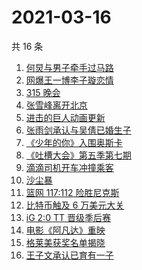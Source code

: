 # 2021-03-16

共 16 条

<!-- BEGIN ZHIHUSEARCH -->
<!-- 最后更新时间 Tue Mar 16 2021 20:09:12 GMT+0800 (China Standard Time) -->
1. [何炅与男子牵手过马路](https://www.zhihu.com/search?q=何炅)
1. [网爆王一博李子璇恋情](https://www.zhihu.com/search?q=王一博李子璇)
1. [315 晚会](https://www.zhihu.com/search?q=315)
1. [张雪峰离开北京](https://www.zhihu.com/search?q=张雪峰)
1. [进击的巨人动画更新](https://www.zhihu.com/search?q=进击的巨人)
1. [张雨剑承认与吴倩已婚生子](https://www.zhihu.com/search?q=张雨剑吴倩)
1. [《少年的你》入围奥斯卡](https://www.zhihu.com/search?q=少年的你)
1. [《吐槽大会》第五季第七期](https://www.zhihu.com/search?q=吐槽大会)
1. [滴滴司机开车冲撞乘客](https://www.zhihu.com/search?q=滴滴)
1. [沙尘暴](https://www.zhihu.com/search?q=沙尘暴)
1. [篮网 117:112 险胜尼克斯](https://www.zhihu.com/search?q=篮网)
1. [比特币触及 6 万美元大关](https://www.zhihu.com/search?q=比特币)
1. [iG 2:0 TT 晋级季后赛](https://www.zhihu.com/search?q=ig)
1. [电影《阿凡达》重映](https://www.zhihu.com/search?q=阿凡达)
1. [格莱美获奖名单揭晓](https://www.zhihu.com/search?q=格莱美)
1. [王子文承认已育有一子](https://www.zhihu.com/search?q=王子文)
<!-- END ZHIHUSEARCH -->
